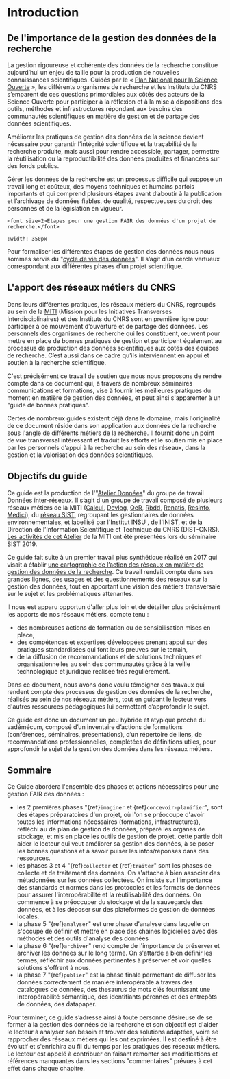 # Introduction

<h2>De l'importance de la gestion des données de la recherche</h2>

La gestion rigoureuse et cohérente des données de la recherche constitue aujourd’hui un enjeu de taille pour la production de nouvelles connaissances scientifiques. Guidés par le « [Plan National pour la Science Ouverte](https://www.ouvrirlascience.fr/plan-national-pour-la-science-ouverte/) », les différents organismes de recherche et les Instituts du CNRS s’emparent de ces questions primordiales aux côtés des acteurs de la Science Ouverte pour participer à la réflexion et à la mise à dispositions des outils, méthodes et infrastructures répondant aux besoins des communautés scientifiques en matière de gestion et de partage des données scientifiques. 

Améliorer les pratiques de gestion des données de la science devient nécessaire pour garantir l’intégrité scientifique et la traçabilité de la recherche produite, mais aussi pour rendre accessible, partager, permettre la réutilisation ou la reproductibilité des données produites et financées sur des fonds publics.

Gérer les données de la recherche est un processus difficile qui suppose un travail long et coûteux, des moyens techniques et humains parfois importants et qui comprend plusieurs étapes avant d’aboutir à la publication et l’archivage de données fiables, de qualité, respectueuses du droit des personnes et de la législation en vigueur.

```{sidebar} <span style="font-weight: normal; font-size: 14px;">Cycle de vie des données de la recherche établi par l'Atelier Données</span>
<font size=2>Etapes pour une gestion FAIR des données d'un projet de recherche.</font>
```
```{image} donnees.png
:width: 350px
```
Pour formaliser les différentes étapes de gestion des données nous nous sommes servis du "[cycle de vie des données](https://www.cnrs.fr/mi/IMG/png/donnees.png)". Il s’agit d’un cercle vertueux correspondant aux différentes phases d’un projet scientifique.

<h2>L'apport des réseaux métiers du CNRS</h2>

Dans leurs différentes pratiques, les réseaux métiers du CNRS, regroupés au sein de la [MITI](https://miti.cnrs.fr) (Mission pour les Initiatives Transverses Interdisciplinaires) et des Instituts du CNRS sont en première ligne pour participer à ce mouvement d’ouverture et de partage des données. Les personnels des organismes de recherche qui les constituent, œuvrent pour mettre en place de bonnes pratiques de gestion et participent également au processus de production des données scientifiques aux côtés des équipes de recherche. C’est aussi dans ce cadre qu’ils interviennent en appui et soutien à la recherche scientifique.

C'est précisément ce travail de soutien que nous nous proposons de rendre compte dans ce document qui, à travers de nombreux séminaires communications et formations, vise à fournir les meilleures pratiques du moment en matière de gestion des données, et peut ainsi s'apparenter à un "guide de bonnes pratiques".

Certes de nombreux guides existent déjà dans le domaine, mais l'originalité de ce document réside dans son application aux données de la recherche sous l'angle de différents métiers de la recherche. Il fournit donc un point de vue transversal intéressant et traduit les efforts et le soutien mis en place par les personnels d’appui à la recherche au sein des réseaux, dans la gestion et la valorisation des données scientifiques.

<h2>Objectifs du guide</h2>

Ce guide est la production de l'"[Atelier Données](https://mi-gt-donnees.pages.math.unistra.fr/site/index.html)" du groupe de travail Données inter-réseaux. Il s’agit d'un groupe de travail composé de plusieurs réseaux métiers de la MITI ([Calcul](https://calcul.math.cnrs.fr/), [Devlog](http://devlog.cnrs.fr/), [QeR](http://qualite-en-recherche.cnrs.fr/), [Rbdd](http://rbdd.cnrs.fr/), [Renatis](http://renatis.cnrs.fr/), [Resinfo](https://resinfo.org/), [Medici](http://medici.in2p3.fr/)), du [réseau SIST](http://sist.cnrs.fr), regroupant les gestionnaires de données environnementales, et labellisé par l'Institut INSU , de l'INIST, et de la Direction de l’Information Scientifique et Technique du CNRS (DIST-CNRS). [Les activités de cet Atelier](https://sist19.sciencesconf.org/data/pages/diapo_GT_donnees_sist19_v2.pdf) de la MITI ont été présentées lors du séminaire SIST 2019.

Ce guide fait suite à un premier travail plus synthétique réalisé en 2017 qui visait à établir [une cartographie de l’action des réseaux en matière de gestion des données de la recherche](https://mi-gt-donnees.pages.math.unistra.fr/site/download/GTInterreseaux-CartoSyntheseV6-optimise.pdf). Ce travail rendait compte dans ses grandes lignes, des usages et des questionnements des réseaux sur la gestion des données, tout en apportant une vision des métiers transversale sur le sujet et les problématiques attenantes. 

Il nous est apparu opportun d'aller plus loin et de détailler plus précisément les apports de nos réseaux métiers, compte tenu :      
  - des nombreuses actions de formation ou de sensibilisation mises en place,    
  - des compétences et expertises développées prenant appui sur des pratiques standardisées qui font leurs preuves sur le terrain,    
  - de la diffusion de recommandations et de solutions techniques et organisationnelles au sein des communautés grâce à la veille technologique et juridique réalisée très régulièrement.

Dans ce document, nous avons donc voulu témoigner des travaux qui rendent compte des processus de gestion des données de la recherche, réalisés au sein de nos réseaux métiers,  tout en guidant le lecteur vers d'autres ressources pédagogiques lui permettant d’approfondir le sujet. 

Ce guide est donc un document un peu hybride et atypique proche du vadémécum, composé d’un inventaire d’actions de formations (conférences, séminaires, présentations), d’un répertoire de liens, de recommandations professionnelles, complétées de définitions utiles, pour approfondir le sujet de la gestion des données dans les réseaux métiers.

## Sommaire 

Ce Guide abordera l'ensemble des phases et actions nécessaires pour une gestion FAIR des données :
- les 2 premières phases "{ref}`imaginer` et {ref}`concevoir-planifier`", sont des étapes préparatoires d'un projet, où l'on se préoccupe d'avoir toutes les informations nécessaires (formations, infrastructures), réfléchi au de plan de gestion de données, préparé les organes de stockage, et mis en place les outils de gestion de projet. cette partie doit aider le lecteur qui veut améliorer sa gestion des données, à se poser les bonnes questions et à savoir puiser les infos/réponses dans des ressources.
- les phases 3 et 4 "{ref}`collecter` et {ref}`traiter`" sont les phases de collecte et de traitement des données. On s'attache à bien associer des métadonnées sur les données collectées. On insiste sur l'importance des standards et normes dans les protocoles et les formats de données pour assurer l'interopérabilité et la réutilisabilité des données. On commence à se préoccuper du stockage et de la sauvegarde des données, et à les déposer sur des plateformes de gestion de données locales.
- la phase 5 "{ref}`analyser`" est une phase d'analyse dans laquelle on s'occupe de définir et mettre en place des chaines logicielles avec des méthodes et des outils d'analyse des données
- la phase 6 "{ref}`archiver`" rend compte de l'importance de préserver et archiver les données sur le long terme. On s'attarde a bien définir les termes, réfléchir aux données pertinentes à préserver et voir quelles solutions s'offrent à nous.
- la phase 7 "{ref}`publier`" est la phase finale permettant de diffuser les données correctement de manière interopérable à travers des catalogues de données, des thesaurus de mots clés fournissant une interopérabilité sémantique, des identifiants pérennes et des entrepôts de données, des datapaper.

Pour terminer, ce guide s’adresse ainsi à toute personne désireuse de se former à la gestion des données de la recherche et son objectif est d'aider le lecteur à analyser son besoin et trouver des solutions adaptées, voire se rapprocher des réseaux métiers qui les ont exprimées. Il est destiné à être évolutif et s'enrichira au fil du temps par les pratiques des réseaux métiers. Le lecteur est appelé à contribuer en faisant remonter ses modifications et références manquantes dans les sections "commentaires" prévues à cet effet dans chaque chapitre.
